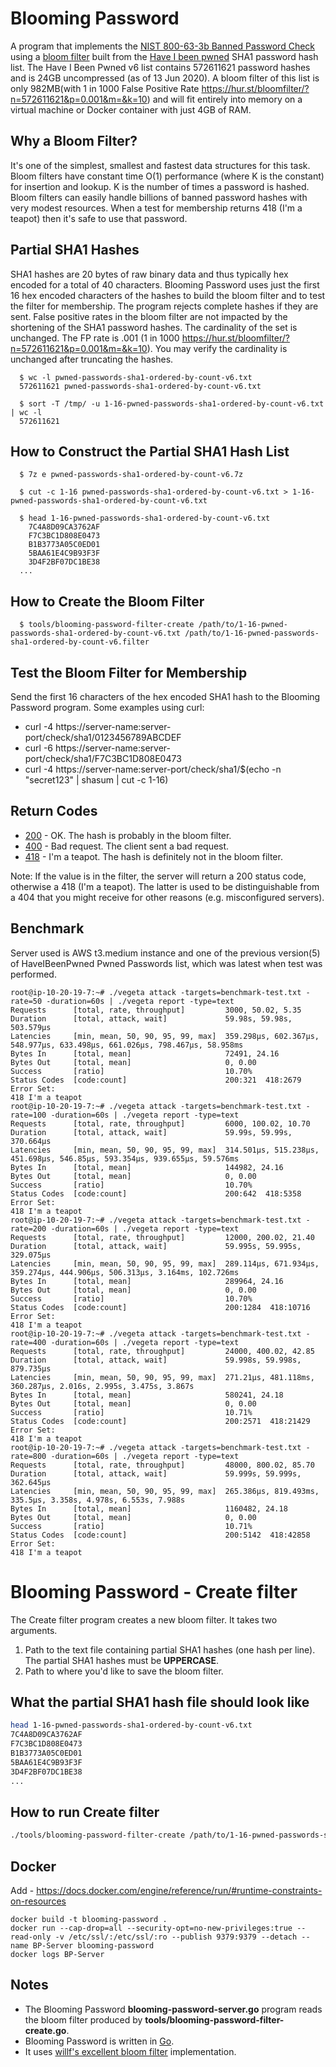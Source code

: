 # Blooming Password

A program that implements the [NIST 800-63-3b Banned Password Check](https://nvlpubs.nist.gov/nistpubs/SpecialPublications/NIST.SP.800-63b.pdf) using a [bloom filter](https://dl.acm.org/citation.cfm?doid=362686.362692) built from the [Have I been pwned](https://haveibeenpwned.com/Passwords) SHA1 password hash list. The Have I Been Pwned v6 list contains 572611621 password hashes and is 24GB uncompressed (as of 13 Jun 2020). A bloom filter of this list is only 982MB(with 1 in 1000 False Positive Rate https://hur.st/bloomfilter/?n=572611621&p=0.001&m=&k=10) and will fit entirely into memory on a virtual machine or Docker container with just 4GB of RAM.

## Why a Bloom Filter?

It's one of the simplest, smallest and fastest data structures for this task. Bloom filters have constant time O(1) performance (where K is the constant) for insertion and lookup. K is the number of times a password is hashed. Bloom filters can easily handle billions of banned password hashes with very modest resources. When a test for membership returns 418 (I'm a teapot) then it's safe to use that password.

## Partial SHA1 Hashes

SHA1 hashes are 20 bytes of raw binary data and thus typically hex encoded for a total of 40 characters. Blooming Password uses just the first 16 hex encoded characters of the hashes to build the bloom filter and to test the filter for membership. The program rejects complete hashes if they are sent. False positive rates in the bloom filter are not impacted by the shortening of the SHA1 password hashes. The cardinality of the set is unchanged. The FP rate is .001 (1 in 1000 https://hur.st/bloomfilter/?n=572611621&p=0.001&m=&k=10). You may verify the cardinality is unchanged after truncating the hashes.

```
  $ wc -l pwned-passwords-sha1-ordered-by-count-v6.txt
  572611621 pwned-passwords-sha1-ordered-by-count-v6.txt

  $ sort -T /tmp/ -u 1-16-pwned-passwords-sha1-ordered-by-count-v6.txt | wc -l
  572611621
```

## How to Construct the Partial SHA1 Hash List

```
  $ 7z e pwned-passwords-sha1-ordered-by-count-v6.7z

  $ cut -c 1-16 pwned-passwords-sha1-ordered-by-count-v6.txt > 1-16-pwned-passwords-sha1-ordered-by-count-v6.txt

  $ head 1-16-pwned-passwords-sha1-ordered-by-count-v6.txt
	7C4A8D09CA3762AF
	F7C3BC1D808E0473
	B1B3773A05C0ED01
	5BAA61E4C9B93F3F
	3D4F2BF07DC1BE38
  ...
```

## How to Create the Bloom Filter

```
  $ tools/blooming-password-filter-create /path/to/1-16-pwned-passwords-sha1-ordered-by-count-v6.txt /path/to/1-16-pwned-passwords-sha1-ordered-by-count-v6.filter
```

## Test the Bloom Filter for Membership

Send the first 16 characters of the hex encoded SHA1 hash to the Blooming Password program. Some examples using curl:

  * curl -4 https://server-name:server-port/check/sha1/0123456789ABCDEF
  * curl -6 https://server-name:server-port/check/sha1/F7C3BC1D808E0473
  * curl -4 https://server-name:server-port/check/sha1/$(echo -n "secret123" | shasum | cut -c 1-16)

## Return Codes

  * [200](https://server-name:server-port/check/sha1/F7C3BC1D808E0473) - OK. The hash is probably in the bloom filter.
  * [400](https://server-name:server-port/check/sha1/PASSWORD) - Bad request. The client sent a bad request.
  * [418](https://server-name:server-port/check/sha1/0123456789ABCDEF) - I'm a teapot. The hash is definitely not in the bloom filter.

  Note: If the value is in the filter, the server will return a 200 status code, otherwise a 418 (I'm a teapot). The latter is used to be distinguishable from a 404 that you might receive for other reasons (e.g. misconfigured servers).

## Benchmark

Server used is AWS t3.medium instance and one of the previous version(5) of HaveIBeenPwned Pwned Passwords list, which was latest when test was performed.

```
root@ip-10-20-19-7:~# ./vegeta attack -targets=benchmark-test.txt -rate=50 -duration=60s | ./vegeta report -type=text
Requests      [total, rate, throughput]         3000, 50.02, 5.35
Duration      [total, attack, wait]             59.98s, 59.98s, 503.579µs
Latencies     [min, mean, 50, 90, 95, 99, max]  359.298µs, 602.367µs, 548.977µs, 633.498µs, 661.026µs, 798.467µs, 58.958ms
Bytes In      [total, mean]                     72491, 24.16
Bytes Out     [total, mean]                     0, 0.00
Success       [ratio]                           10.70%
Status Codes  [code:count]                      200:321  418:2679
Error Set:
418 I'm a teapot
root@ip-10-20-19-7:~# ./vegeta attack -targets=benchmark-test.txt -rate=100 -duration=60s | ./vegeta report -type=text
Requests      [total, rate, throughput]         6000, 100.02, 10.70
Duration      [total, attack, wait]             59.99s, 59.99s, 370.664µs
Latencies     [min, mean, 50, 90, 95, 99, max]  314.501µs, 515.238µs, 451.698µs, 546.85µs, 593.354µs, 939.655µs, 59.576ms
Bytes In      [total, mean]                     144982, 24.16
Bytes Out     [total, mean]                     0, 0.00
Success       [ratio]                           10.70%
Status Codes  [code:count]                      200:642  418:5358
Error Set:
418 I'm a teapot
root@ip-10-20-19-7:~# ./vegeta attack -targets=benchmark-test.txt -rate=200 -duration=60s | ./vegeta report -type=text
Requests      [total, rate, throughput]         12000, 200.02, 21.40
Duration      [total, attack, wait]             59.995s, 59.995s, 329.075µs
Latencies     [min, mean, 50, 90, 95, 99, max]  289.114µs, 671.934µs, 359.274µs, 444.906µs, 506.313µs, 3.164ms, 102.726ms
Bytes In      [total, mean]                     289964, 24.16
Bytes Out     [total, mean]                     0, 0.00
Success       [ratio]                           10.70%
Status Codes  [code:count]                      200:1284  418:10716
Error Set:
418 I'm a teapot
root@ip-10-20-19-7:~# ./vegeta attack -targets=benchmark-test.txt -rate=400 -duration=60s | ./vegeta report -type=text
Requests      [total, rate, throughput]         24000, 400.02, 42.85
Duration      [total, attack, wait]             59.998s, 59.998s, 879.735µs
Latencies     [min, mean, 50, 90, 95, 99, max]  271.21µs, 481.118ms, 360.287µs, 2.016s, 2.995s, 3.475s, 3.867s
Bytes In      [total, mean]                     580241, 24.18
Bytes Out     [total, mean]                     0, 0.00
Success       [ratio]                           10.71%
Status Codes  [code:count]                      200:2571  418:21429
Error Set:
418 I'm a teapot
root@ip-10-20-19-7:~# ./vegeta attack -targets=benchmark-test.txt -rate=800 -duration=60s | ./vegeta report -type=text
Requests      [total, rate, throughput]         48000, 800.02, 85.70
Duration      [total, attack, wait]             59.999s, 59.999s, 362.645µs
Latencies     [min, mean, 50, 90, 95, 99, max]  265.386µs, 819.493ms, 335.5µs, 3.358s, 4.978s, 6.553s, 7.988s
Bytes In      [total, mean]                     1160482, 24.18
Bytes Out     [total, mean]                     0, 0.00
Success       [ratio]                           10.71%
Status Codes  [code:count]                      200:5142  418:42858
Error Set:
418 I'm a teapot
```

# Blooming Password - Create filter

The Create filter program creates a new bloom filter. It takes two arguments.

  1. Path to the text file containing partial SHA1 hashes (one hash per line). The partial SHA1 hashes must be **UPPERCASE**.
  2. Path to where you'd like to save the bloom filter.

## What the partial SHA1 hash file should look like

```bash
head 1-16-pwned-passwords-sha1-ordered-by-count-v6.txt
7C4A8D09CA3762AF
F7C3BC1D808E0473
B1B3773A05C0ED01
5BAA61E4C9B93F3F
3D4F2BF07DC1BE38
...
```

## How to run Create filter

```bash
./tools/blooming-password-filter-create /path/to/1-16-pwned-passwords-sha1-ordered-by-count-v6.txt /path/to/1-16-pwned-passwords-sha1-ordered-by-count-v6.filter
```

## Docker
Add - https://docs.docker.com/engine/reference/run/#runtime-constraints-on-resources

```
docker build -t blooming-password .
docker run --cap-drop=all --security-opt=no-new-privileges:true --read-only -v /etc/ssl/:/etc/ssl/:ro --publish 9379:9379 --detach --name BP-Server blooming-password
docker logs BP-Server
```



## Notes
  * The Blooming Password **blooming-password-server.go** program reads the bloom filter produced by **tools/blooming-password-filter-create.go**.
  * Blooming Password is written in [Go](https://golang.org).
  * It uses [willf's excellent bloom filter](https://github.com/willf/bloom) implementation.

